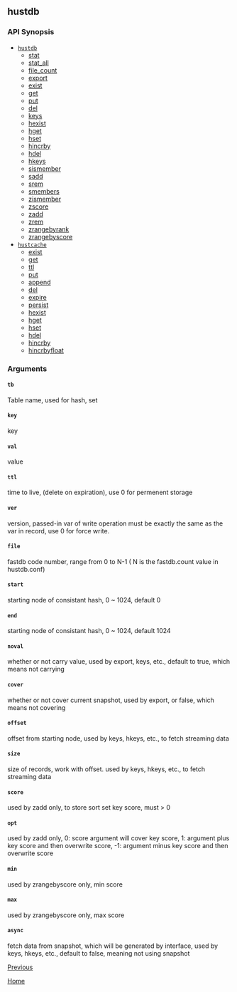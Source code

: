 hustdb
--

### API Synopsis ###

* [`hustdb`](hustdb/hustdb.md)
	* [stat](hustdb/hustdb/stat.md)
	* [stat_all](hustdb/hustdb/stat_all.md)
	* [file_count](hustdb/hustdb/file_count.md)
	* [export](hustdb/hustdb/export.md)
	* [exist](hustdb/hustdb/exist.md)
	* [get](hustdb/hustdb/get.md)
	* [put](hustdb/hustdb/put.md)
	* [del](hustdb/hustdb/del.md)
	* [keys](hustdb/hustdb/keys.md)
	* [hexist](hustdb/hustdb/hexist.md)
	* [hget](hustdb/hustdb/hget.md)
	* [hset](hustdb/hustdb/hset.md)
    * [hincrby](hustdb/hustdb/hincrby.md)
	* [hdel](hustdb/hustdb/hdel.md)
	* [hkeys](hustdb/hustdb/hkeys.md)
	* [sismember](hustdb/hustdb/sismember.md)
	* [sadd](hustdb/hustdb/sadd.md)
	* [srem](hustdb/hustdb/srem.md)
	* [smembers](hustdb/hustdb/smembers.md)
	* [zismember](hustdb/hustdb/zismember.md)
	* [zscore](hustdb/hustdb/zscore.md)
	* [zadd](hustdb/hustdb/zadd.md)
	* [zrem](hustdb/hustdb/zrem.md)
	* [zrangebyrank](hustdb/hustdb/zrangebyrank.md)
	* [zrangebyscore](hustdb/hustdb/zrangebyscore.md)
* [`hustcache`](hustdb/hustcache.md)
	* [exist](hustdb/hustcache/exist.md)
	* [get](hustdb/hustcache/get.md)
	* [ttl](hustdb/hustcache/ttl.md)
	* [put](hustdb/hustcache/put.md)
	* [append](hustdb/hustcache/append.md)
	* [del](hustdb/hustcache/del.md)
	* [expire](hustdb/hustcache/expire.md)
	* [persist](hustdb/hustcache/persist.md)
	* [hexist](hustdb/hustcache/hexist.md)
	* [hget](hustdb/hustcache/hget.md)
	* [hset](hustdb/hustcache/hset.md)
	* [hdel](hustdb/hustcache/hdel.md)
	* [hincrby](hustdb/hustcache/hincrby.md)
	* [hincrbyfloat](hustdb/hustcache/hincrbyfloat.md)

### Arguments ###

#### `tb` ####
Table name, used for hash, set   

#### `key` ####
key

#### `val` ####
value

#### `ttl` ####
time to live, (delete on expiration), use 0 for permenent storage

#### `ver` ####
version, passed-in var of write operation must be exactly the same as the var in record, use 0 for force write.

#### `file` ####
fastdb code number, range from 0 to N-1 ( N is the fastdb.count value in hustdb.conf)

#### `start` ####
starting node of consistant hash, 0 ~ 1024, default 0

#### `end` ####
starting node of consistant hash, 0 ~ 1024, default 1024

#### `noval` ####
whether or not carry value, used by export, keys, etc., default to true, which means not carrying

#### `cover` ####
whether or not cover current snapshot, used by export, or false, which means not covering

#### `offset` ####
offset from starting node, used by keys, hkeys, etc., to fetch streaming data

#### `size` ####
size of records, work with offset. used by keys, hkeys, etc., to fetch streaming data

#### `score` ####
used by zadd only, to store sort set key score, must > 0

#### `opt` ####
used by zadd only, 0: score argument will cover key score, 1: argument plus key score and then overwrite score, -1: argument minus key score and then overwrite score

#### `min` ####
used by zrangebyscore only, min score

#### `max` ####
used by zrangebyscore only, max score

#### `async` ####
fetch data from snapshot, which will be generated by interface, used by keys, hkeys, etc., default to false, meaning not using snapshot

[Previous](index.md)

[Home](../index.md)
